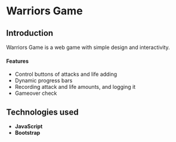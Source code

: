 ﻿# Warriors Game

## Introduction

Warriors Game is a web game with simple design and interactivity.

#### Features

* Control buttons of attacks and life adding
* Dynamic progress bars
* Recording attack and life amounts, and logging it
* Gameover check

## Technologies used

- **JavaScript**
- **Bootstrap**
